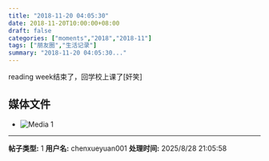 ```yaml
---
title: "2018-11-20 04:05:30"
date: 2018-11-20T10:00:00+08:00
draft: false
categories: ["moments","2018","2018-11"]
tags: ["朋友圈","生活记录"]
summary: "2018-11-20 04:05:30..."
---
```


reading week结束了，回学校上课了[奸笑]

## 媒体文件

- ![Media 1](/Moments/photos/2018-11-20/201811200405300.jpg)

---

**帖子类型:** 1
**用户名:** chenxueyuan001
**处理时间:** 2025/8/28 21:05:58
